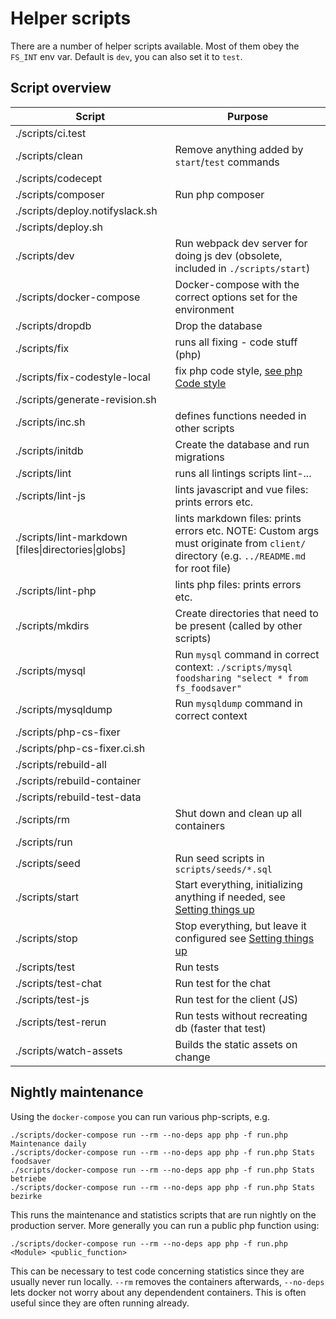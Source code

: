 # Helper scripts

There are a number of helper scripts available. Most of them obey the `FS_INT` env var. Default is `dev`, you can also set it to `test`.

## Script overview

| Script                 | Purpose |
|------------------------|---------|
| ./scripts/ci.test      | |
| ./scripts/clean        | Remove anything added by `start`/`test` commands |
| ./scripts/codecept     | |
| ./scripts/composer     | Run php composer |
| ./scripts/deploy.notifyslack.sh | |
| ./scripts/deploy.sh    | |
| ./scripts/dev          | Run webpack dev server for doing js dev (obsolete, included in `./scripts/start`) |
| ./scripts/docker-compose | Docker-compose with the correct options set for the environment |
| ./scripts/dropdb       | Drop the database |
| ./scripts/fix          | runs all fixing - code stuff (php) |
| ./scripts/fix-codestyle-local | fix php code style, [see php Code style](setting-things-up.md#php-code-style) |
| ./scripts/generate-revision.sh | |
| ./scripts/inc.sh       | defines functions needed in other scripts |
| ./scripts/initdb       | Create the database and run migrations |
| ./scripts/lint         | runs all lintings scripts lint-... |
| ./scripts/lint-js      | lints javascript and vue files: prints errors etc. |
| ./scripts/lint-markdown [files\|directories\|globs] | lints markdown files: prints errors etc. NOTE: Custom args must originate from `client/` directory (e.g. `../README.md` for root file) |
| ./scripts/lint-php     | lints php files: prints errors etc. |
| ./scripts/mkdirs       | Create directories that need to be present (called by other scripts) |
| ./scripts/mysql        | Run `mysql` command in correct context: `./scripts/mysql foodsharing "select * from fs_foodsaver"` |
| ./scripts/mysqldump    | Run `mysqldump` command in correct context |
| ./scripts/php-cs-fixer | |
| ./scripts/php-cs-fixer.ci.sh | |
| ./scripts/rebuild-all  | |
| ./scripts/rebuild-container | |
| ./scripts/rebuild-test-data | |
| ./scripts/rm           | Shut down and clean up all containers |
| ./scripts/run          | |
| ./scripts/seed         | Run seed scripts in `scripts/seeds/*.sql` |
| ./scripts/start        | Start everything, initializing anything if needed, see [Setting things up](setting-things-up.md) |
| ./scripts/stop         | Stop everything, but leave it configured see [Setting things up](setting-things-up.md) |
| ./scripts/test         | Run tests |
| ./scripts/test-chat    | Run test for the chat |
| ./scripts/test-js      | Run test for the client (JS) |
| ./scripts/test-rerun   | Run tests without recreating db (faster that test) |
| ./scripts/watch-assets | Builds the static assets on change |

## Nightly maintenance

Using the `docker-compose` you can run various php-scripts, e.g.
```
./scripts/docker-compose run --rm --no-deps app php -f run.php Maintenance daily
./scripts/docker-compose run --rm --no-deps app php -f run.php Stats foodsaver
./scripts/docker-compose run --rm --no-deps app php -f run.php Stats betriebe
./scripts/docker-compose run --rm --no-deps app php -f run.php Stats bezirke
```
This runs the maintenance and statistics scripts that are run nightly on the production server.
More generally you can run a public php function using:
```
./scripts/docker-compose run --rm --no-deps app php -f run.php <Module> <public_function>
```
This can be necessary to test code concerning statistics since they are usually never run locally.
`--rm` removes the containers afterwards, `--no-deps` lets docker not worry about any dependendent containers. This is often useful since they are often running already.

